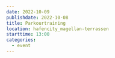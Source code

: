 ```yaml
---
date: 2022-10-09
publishdate: 2022-10-08
title: Parkourtraining
location: hafencity_magellan-terrassen
starttime: 13:00
categories:
  - event
---
```

